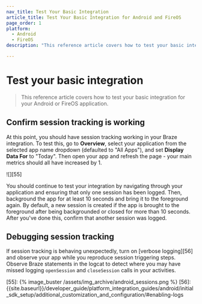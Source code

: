 ```yaml
---
nav_title: Test Your Basic Integration
article_title: Test Your Basic Integration for Android and FireOS
page_order: 1
platform: 
  - Android
  - FireOS
description: "This reference article covers how to test your basic integration for your Android or FireOS application."

---
```


# Test your basic integration

> This reference article covers how to test your basic integration for your Android or FireOS application.

## Confirm session tracking is working

At this point, you should have session tracking working in your Braze integration. To test this, go to **Overview**, select your application from the selected app name dropdown (defaulted to "All Apps"), and set **Display Data For** to "Today". Then open your app and refresh the page - your main metrics should all have increased by 1.

![][55]

You should continue to test your integration by navigating through your application and ensuring that only one session has been logged. Then, background the app for at least 10 seconds and bring it to the foreground again. By default, a new session is created if the app is brought to the foreground after being backgrounded or closed for more than 10 seconds. After you've done this, confirm that another session was logged.

## Debugging session tracking
If session tracking is behaving unexpectedly, turn on [verbose logging][56] and observe your app while you reproduce session triggering steps. Observe Braze statements in the logcat to detect where you may have missed logging `openSession` and `closeSession` calls in your activities.

[55]: {% image_buster /assets/img_archive/android_sessions.png %}
[56]: {{site.baseurl}}/developer_guide/platform_integration_guides/android/initial_sdk_setup/additional_customization_and_configuration/#enabling-logs